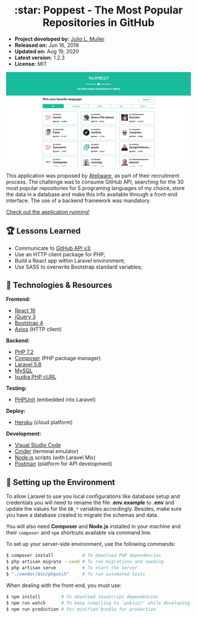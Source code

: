 <h1 align="center">
  :star: Poppest - The Most Popular Repositories in GitHub
</h1>

- **Project developed by:** [Julio L. Muller](https://github.com/juliolmuller)
- **Released on:** Jun 16, 2019
- **Updated on:** Aug 19, 2020
- **Latest version:** 1.2.3
- **License:** MIT

![Poppest snapshot](./app-overview.jpg)

This application was proposed by [Ateliware](https://ateliware.com.br/), as part of their recruitment process. The challenge was to consume GitHub API, searching for the 30 most popular repositories for 5 programing languages of my choice, store the data in a database and make this info available through a front-end interface. The use of a backend framework was mandatory.

[Check out the application running!](https://poppest.herokuapp.com/)

## :trophy: Lessons Learned

- Communicate to [GitHub API v3](https://docs.github.com/v3/);
- Use an HTTP client package for PHP;
- Build a React app within Laravel environment;
- Use SASS to overwrite Bootstrap standard variables;

## :hammer: Technologies & Resources

**Frontend:**
- [React 16](https://reactjs.org)
- [jQuery 3](https://jquery.com/)
- [Bootstrap 4](https://getbootstrap.com/)
- [Axios](https://github.com/axios/axios) (HTTP client)

**Backend:**
- [PHP 7.2](https://php.net/)
- [Composer](https://getcomposer.org/) (PHP package manager)
- [Laravel 5.8](https://laravel.com/)
- [MySQL](https://www.mysql.com/)
- [Ixudra PHP cURL](https://github.com/ixudra/curl)

**Testing:**
- [PHPUnit](https://phpunit.de/) (embedded into Laravel)

**Deploy:**
- [Heroku](https://www.heroku.com/) (cloud platform)

**Development:**
- [Visual Studio Code](https://code.visualstudio.com/)
- [Cmder](https://cmder.net/) (terminal emulator)
- [Node.js](https://nodejs.org/en/) scripts (with Laravel Mix)
- [Postman](https://www.getpostman.com/) (platform for API development)

## :bell: Setting up the Environment

To allow Laravel to use you local configurations like database setup and credentials you will need to rename the file **.env.example** to **.env** and update the values for the `DB_*` variables accordingly. Besides, make sure you have a database created to migrate the schemas and data.

You will also need **Composer** and **Node.js** installed in your machine and their `composer` and `npm` shortcuts available via command line.

To set up your server-side environment, use the following commands:

```bash
$ composer install           # To download PHP dependencies
$ php artisan migrate --seed # To run migrations and seeding
$ php artisan serve          # To start the server
$ "./vendor/bin/phpunit"     # To run automated tests
```

When dealing with the front-end, you must use:

```bash
$ npm install        # To download JavaScript dependencies
$ npm run watch      # To keep compiling to 'public/' while developing
$ npm run production # For minified bundle for production
```
